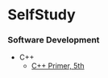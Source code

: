 # SelfStudy

### Software Development
* C++
  * [C++ Primer, 5th](software_development/c%2B%2B/c%2B%2B_primer_5th-lippman_etc)
